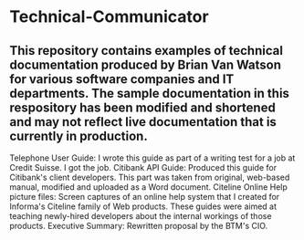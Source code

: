 # Technical-Communicator
This repository contains examples of technical documentation produced by Brian Van Watson for various software companies and IT departments.
The sample documentation in this respository has been modified and shortened and may not reflect live documentation that is currently in production.
------------------------------------------------------
Telephone User Guide: I wrote this guide as part of a writing test for a job at Credit Suisse. I got the job.
Citibank API Guide: Produced this guide for Citibank's client developers. This part was taken from original, web-based manual, modified and uploaded as a Word document.
Citeline Online Help picture files: Screen captures of an online help system that I created for Informa's Citeline family of Web products. These guides were aimed at teaching newly-hired developers about the internal workings of those products.
Executive Summary: Rewritten proposal by the BTM's CIO.
